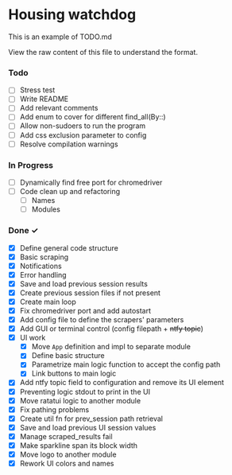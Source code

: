  # Housing watchdog

This is an example of TODO.md

View the raw content of this file to understand the format.

### Todo
- [ ] Stress test
- [ ] Write README
- [ ] Add relevant comments
- [ ] Add enum to cover for different find_all(By::)
- [ ] Allow non-sudoers to run the program
- [ ] Add css exclusion parameter to config
- [ ] Resolve compilation warnings

### In Progress

- [ ] Dynamically find free port for chromedriver
- [ ] Code clean up and refactoring
  - [ ] Names
  - [ ] Modules

### Done ✓

- [X] Define general code structure
- [X] Basic scraping
- [X] Notifications
- [X] Error handling
- [X] Save and load previous session results
- [X] Create previous session files if not present
- [X] Create main loop
- [X] Fix chromedriver port and add autostart
- [X] Add config file to define the scrapers' parameters
- [X] Add GUI or terminal control (config filepath + <s>ntfy topic</s>)
- [X] UI work 
  - [X] Move `App` definition and impl to separate module
  - [X] Define basic structure
  - [X] Parametrize main logic function to accept the config path
  - [X] Link buttons to main logic
- [X] Add ntfy topic field to configuration and remove its UI element
- [X] Preventing logic stdout to print in the UI
- [X] Move ratatui logic to another module
- [X] Fix pathing problems 
- [X] Create util fn for prev_session path retrieval
- [X] Save and load previous UI session values
- [X] Manage scraped_results fail
- [X] Make sparkline span its block width
- [X] Move logo to another module
- [X] Rework UI colors and names